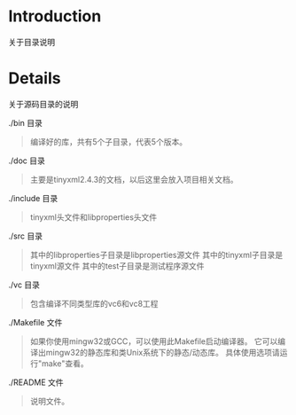 # Introduction #

关于目录说明


# Details #

关于源码目录的说明


./bin 目录
> 编译好的库，共有5个子目录，代表5个版本。

./doc 目录
> 主要是tinyxml2.4.3的文档，以后这里会放入项目相关文档。

./include 目录
> tinyxml头文件和libproperties头文件

./src 目录
> 其中的libproperties子目录是libproperties源文件
> 其中的tinyxml子目录是tinyxml源文件
> 其中的test子目录是测试程序源文件

./vc 目录
> 包含编译不同类型库的vc6和vc8工程

./Makefile 文件
> 如果你使用mingw32或GCC，可以使用此Makefile启动编译器。
> 它可以编译出mingw32的静态库和类Unix系统下的静态/动态库。
> 具体使用选项请运行"make"查看。

./README 文件
> 说明文件。